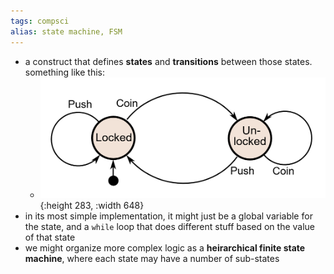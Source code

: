 ```yaml
---
tags: compsci
alias: state machine, FSM
---
```


- a construct that defines **states** and **transitions** between those states. something like this:
	- ![image.png](../assets/image_1732606255353_0.png){:height 283, :width 648}
- in its most simple implementation, it might just be a global variable for the state, and a `while` loop that does different stuff based on the value of that state
- we might organize more complex logic as a **heirarchical finite state machine**, where each state may have a number of sub-states